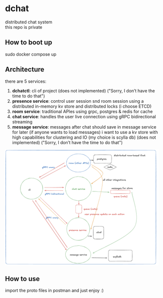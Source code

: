 # dchat
distributed chat system  
this repo is private  

## How to boot up  
  
sudo docker compose up  
  
## Architecture
there are 5 services:
1. **dchatctl**: cli of project (does not implemented) ("Sorry, I don’t have the time to do that")  
2. **presence service**: control user session snd room session using a distributed in-memory kv store and distributed locks (i choose ETCD)  
3. **room service**: traditional APIes using grpc, postgres & redis for cache  
4. **chat service**: handles the user live connection using gRPC bidirectional streaming  
5. **message service**: messages after chat should save in message service for later (if anyone wants to load messages)
i want to use a kv store with high capabilities for clustering and IO (my choice is scylla db) (does not implemented) ("Sorry, I don’t have the time to do that") 

![architecture](https://raw.githubusercontent.com/rezamokaram/dchat/refs/heads/main/docs/arch.png)

## How to use
  
import the proto files in postman and just enjoy :)
